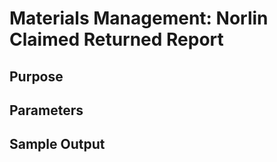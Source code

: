 # Materials Management: Norlin Claimed Returned Report 

## Purpose

## Parameters

## Sample Output

